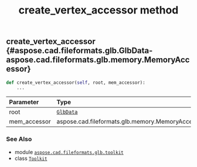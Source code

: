 ﻿---
title: create_vertex_accessor method
second_title: Aspose.CAD for Python via .NET API References
description: 
type: docs
weight: 50
url: /python-net/aspose.cad.fileformats.glb.toolkit/toolkit/create_vertex_accessor/
is_root: false
---

## create_vertex_accessor {#aspose.cad.fileformats.glb.GlbData-aspose.cad.fileformats.glb.memory.MemoryAccessor}





```python
def create_vertex_accessor(self, root, mem_accessor):
    ...
```


| Parameter | Type | Description |
| :- | :- | :- |
| root | [`GlbData`](/cad/python-net/aspose.cad.fileformats.glb/glbdata) |  |
| mem_accessor | aspose.cad.fileformats.glb.memory.MemoryAccessor |  |



### See Also
* module [`aspose.cad.fileformats.glb.toolkit`](../../)
* class [`Toolkit`](/cad/python-net/aspose.cad.fileformats.glb.toolkit/toolkit)
